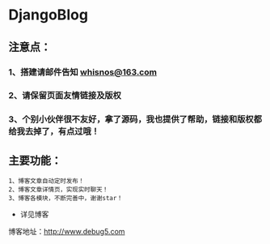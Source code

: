 # DjangoBlog

## 注意点：
### 1、搭建请邮件告知 whisnos@163.com
### 2、请保留页面友情链接及版权
### 3、个别小伙伴很不友好，拿了源码，我也提供了帮助，链接和版权都给我去掉了，有点过哦！
## 主要功能：

    1、博客文章自动定时发布！
    2、博客文章详情页，实现实时聊天！
    3、博客各模块，不断完善中，谢谢star！
- 详见博客

博客地址：http://www.debug5.com
